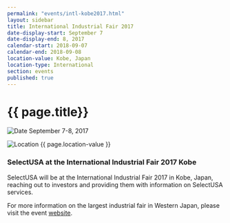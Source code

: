```yaml
---
permalink: "events/intl-kobe2017.html"
layout: sidebar
title: International Industrial Fair 2017
date-display-start: September 7
date-display-end: 8, 2017
calendar-start: 2018-09-07
calendar-end: 2018-09-08
location-value: Kobe, Japan
location-type: International
section: events
published: true
---
```


# {{ page.title}}

![Date](https://google.github.io/material-design-icons/action/svg/design/ic_event_24px.svg "Date") September 7-8, 2017

![Location](http://google.github.io/material-design-icons/social/svg/design/ic_location_city_24px.svg "Location") {{ page.location-value }}

### SelectUSA at the International Industrial Fair 2017 Kobe  

SelectUSA will be at the International Industrial Fair 2017 in Kobe, Japan, reaching out to investors and providing them with information on SelectUSA services. 

For more information on the largest industrial fair in Western Japan, please visit the event [website](https://www.kobemesse.com/en/).
